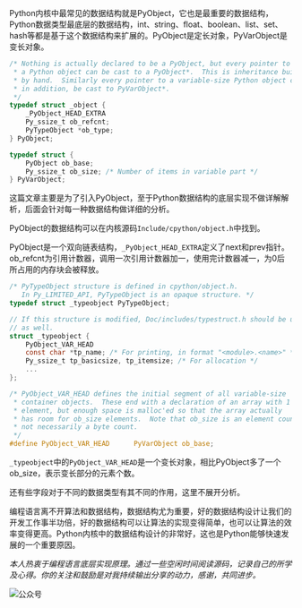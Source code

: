 Python内核中最常见的数据结构就是PyObject，它也是最重要的数据结构，Python数据类型最底层的数据结构，int、string、float、boolean、list、set、hash等都是基于这个数据结构来扩展的。PyObject是定长对象，PyVarObject是变长对象。

```c
/* Nothing is actually declared to be a PyObject, but every pointer to
 * a Python object can be cast to a PyObject*.  This is inheritance built
 * by hand.  Similarly every pointer to a variable-size Python object can,
 * in addition, be cast to PyVarObject*.
 */
typedef struct _object {
    _PyObject_HEAD_EXTRA
    Py_ssize_t ob_refcnt;
    PyTypeObject *ob_type;
} PyObject;

typedef struct {
    PyObject ob_base;
    Py_ssize_t ob_size; /* Number of items in variable part */
} PyVarObject;
```

这篇文章主要是为了引入PyObject，至于Python数据结构的底层实现不做详解解析，后面会针对每一种数据结构做详细的分析。

PyObject的数据结构可以在内核源码`Include/cpython/object.h`中找到。

PyObject是一个双向链表结构，`_PyObject_HEAD_EXTRA`定义了next和prev指针。ob_refcnt为引用计数器，调用一次引用计数器加一，使用完计数器减一，为0后所占用的内存块会被释放。

```c
/* PyTypeObject structure is defined in cpython/object.h.
   In Py_LIMITED_API, PyTypeObject is an opaque structure. */
typedef struct _typeobject PyTypeObject;

// If this structure is modified, Doc/includes/typestruct.h should be updated
// as well.
struct _typeobject {
    PyObject_VAR_HEAD
    const char *tp_name; /* For printing, in format "<module>.<name>" */
    Py_ssize_t tp_basicsize, tp_itemsize; /* For allocation */ 
    ... 
};

/* PyObject_VAR_HEAD defines the initial segment of all variable-size
 * container objects.  These end with a declaration of an array with 1
 * element, but enough space is malloc'ed so that the array actually
 * has room for ob_size elements.  Note that ob_size is an element count,
 * not necessarily a byte count.
 */
#define PyObject_VAR_HEAD      PyVarObject ob_base;
```

`_typeobject`中的`PyObject_VAR_HEAD`是一个变长对象，相比PyObject多了一个ob_size，表示变长部分的元素个数。

还有些字段对于不同的数据类型有其不同的作用，这里不展开分析。

编程语言离不开算法和数据结构，数据结构尤为重要，好的数据结构设计让我们的开发工作事半功倍，好的数据结构可以让算法的实现变得简单，也可以让算法的效率变得更高。Python内核中的数据结构设计的非常好，这也是Python能够快速发展的一个重要原因。

<i>本人热衷于编程语言底层实现原理。通过一些空闲时间阅读源码，记录自己的所学及心得。你的关注和鼓励是对我持续输出分享的动力，感谢，共同进步。</i>

![公众号](image/gzh.png)